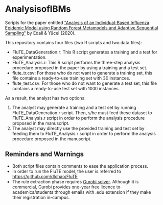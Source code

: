 # AnalysisofIBMs

Scripts for the paper entitled ["Analysis of an Individual-Based Influenza Epidemic Model using Random Forest Metamodels and Adaptive Sequential Sampling"](https://onlinelibrary.wiley.com/doi/full/10.1002/sres.2763) by Edali &amp; Yücel (2020).

This repository contains four files (two R scripts and two data files):

* FluTE_DataGeneration.r: This R script generates a training and a test for experimentation.
* FluTE_Analysis.r: This R script performs the three-step analysis procedure proposed in the paper by using a training and a test set.
* flute_tr.csv: For those who do not want to generate a training set, this file contains a ready-to-use training set with 30 instances.
* flute_test.csv: For those who do not want to generate a test set, this file contains a ready-to-use test set with 1000 instances.

As a result, the analyst has two options:

1. The analyst may generate a training and a test set by running FluTE_DataGeneration.r script. Then, s/he must feed these dataset to FluTE_Analysis.r script in order to perform the analysis procedure proposed in the manuscript.
2. The analyst may directly use the provided training and test set by feeding them to FluTE_Analysis.r script in order to perform the analysis procedure proposed in the manuscript.

## Reminders and Warnings

* Both script files contain comments to ease the application process.
* In order to run the FluTE model, the user is referred to https://github.com/dlchao/FluTE
* The rule extraction phase requires [Gurobi solver](https://www.gurobi.com/). Although it is commercial, Gurobi provides one-year free licence to academics/students through emails with .edu extension if they make their registration in-campus.

